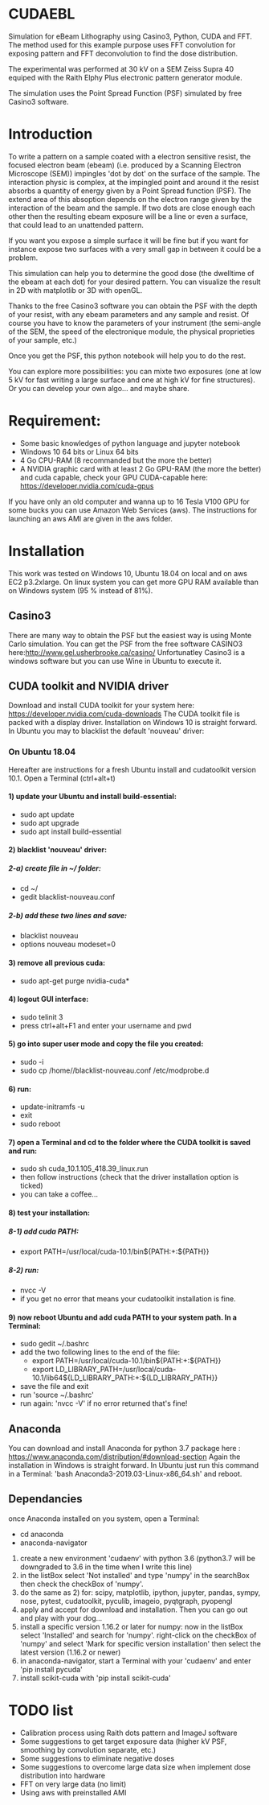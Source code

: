 # CUDAEBL
Simulation for eBeam Lithography using Casino3, Python, CUDA and FFT.
The method used for this example purpose uses FFT convolution for exposing pattern and FFT deconvolution to find the dose distribution.

The experimental was performed at 30 kV on a SEM Zeiss Supra 40 equiped with the Raith Elphy Plus electronic pattern generator module.

The simulation uses the Point Spread Function (PSF) simulated by free Casino3 software.

# Introduction
To write a pattern on a sample coated with a electron sensitive resist, the focused electron beam (ebeam)  (i.e. produced by a Scanning Electron Microscope (SEM)) impingles 'dot by dot' on the surface of the sample. The interaction physic is complex, at the impingled point and around it the resist absorbs a quantity of energy given by a Point Spread function (PSF). The extend area of this absoption depends on the electron range given by the interaction of the beam and the sample. If two dots are close enough each other then the resulting ebeam exposure will be a line or even a surface, that could lead to an unattended pattern.

If you want you expose a simple surface it will be fine but if you want for instance expose two surfaces with a very small gap in between it could be a problem.

This simulation can help you to determine the good dose (the dwelltime of the ebeam at each dot) for your desired pattern. You can visualize the result in 2D with matplotlib or 3D with openGL.

Thanks to the free Casino3 software you can obtain the PSF with the depth of your resist, with any ebeam parameters and any sample and resist. Of course you have to know the parameters of your instrument (the semi-angle of the SEM, the speed of the electronique module, the physical proprieties of your sample, etc.)

Once you get the PSF, this python notebook will help you to do the rest.

You can explore more possibilities: you can mixte two exposures (one at low 5 kV for fast writing a large surface and one at high kV for fine structures). Or you can develop your own algo... and maybe share.

# Requirement:
- Some basic knowledges of python language and jupyter notebook
- Windows 10 64 bits or Linux 64 bits
- 4 Go CPU-RAM (8 recommanded but the more the better)
- A NVIDIA graphic card with at least 2 Go GPU-RAM (the more the better) and cuda capable, check your GPU CUDA-capable here: https://developer.nvidia.com/cuda-gpus

If you have only an old computer and wanna up to 16 Tesla V100 GPU for some bucks you can use Amazon Web Services (aws). The instructions for launching an aws AMI are given in the aws folder.
# Installation
This work was tested on Windows 10, Ubuntu 18.04 on local and on aws EC2 p3.2xlarge. On linux system you can get more GPU RAM available than on Windows system (95 % instead of 81%).
## Casino3
There are many way to obtain the PSF but the easiest way is using Monte Carlo simulation. You can get the PSF from the free software CASINO3 here:http://www.gel.usherbrooke.ca/casino/
Unfortunatley Casino3 is a windows software but you can use Wine in Ubuntu to execute it.
## CUDA toolkit and NVIDIA driver
Download and install CUDA toolkit for your system here: https://developer.nvidia.com/cuda-downloads
The CUDA toolkit file is packed with a display driver.
Installation on Windows 10 is straight forward. In Ubuntu you may to blacklist the default 'nouveau' driver:
### On Ubuntu 18.04
Hereafter are instructions for a fresh Ubuntu install and cudatoolkit version 10.1. Open a Terminal (ctrl+alt+t)
#### 1) update your Ubuntu and install build-essential:
 - sudo apt update
 - sudo apt upgrade
 - sudo apt install build-essential
#### 2) blacklist 'nouveau' driver:
##### 2-a) create file in ~/ folder:
 - cd ~/
 - gedit blacklist-nouveau.conf
##### 2-b) add these two lines and save:
 - blacklist nouveau
 - options nouveau modeset=0
#### 3) remove all previous cuda:
 - sudo apt-get purge nvidia-cuda*
#### 4) logout GUI interface:
 - sudo telinit 3
 - press ctrl+alt+F1 and enter your username and pwd
#### 5) go into super user mode and copy the file you created:
 - sudo -i
 - sudo cp /home/<yourusername>/blacklist-nouveau.conf /etc/modprobe.d
  
#### 6) run:
 - update-initramfs -u
 - exit
 - sudo reboot
#### 7) open a Terminal and cd to the folder where the CUDA toolkit is saved and run:
 - sudo sh cuda_10.1.105_418.39_linux.run
 - then follow instructions (check that the driver installation option is ticked)
 - you can take a coffee...
#### 8) test your installation:
##### 8-1) add cuda PATH:
 - export PATH=/usr/local/cuda-10.1/bin${PATH:+:${PATH}}
##### 8-2) run:
 - nvcc -V
 - if you get no error that means your cudatoolkit installation is fine.
#### 9) now reboot Ubuntu and add cuda PATH to your system path. In a Terminal:
 - sudo gedit ~/.bashrc
 - add the two following lines to the end of the file:
   - export PATH=/usr/local/cuda-10.1/bin${PATH:+:${PATH}}
   - export LD_LIBRARY_PATH=/usr/local/cuda-10.1/lib64${LD_LIBRARY_PATH:+:${LD_LIBRARY_PATH}}
 - save the file and exit
 - run 'source ~/.bashrc'
 - run again: 'nvcc -V' if no error returned that's fine!

## Anaconda
You can download and install Anaconda for python 3.7 package here : https://www.anaconda.com/distribution/#download-section
Again the installation in Windows is straight forward. In Ubuntu just run this command in a Terminal: 'bash Anaconda3-2019.03-Linux-x86_64.sh' and reboot.

## Dependancies
once Anaconda installed on you system, open a Terminal:
 - cd anaconda
 - anaconda-navigator
1) create a new environment 'cudaenv' with python 3.6 (python3.7 will be downgraded to 3.6 in the time when I write this line)
2) in the listBox select 'Not installed' and type 'numpy' in the searchBox then check the checkBox of 'numpy'.
3) do the same as 2) for: scipy, matplotlib, ipython, jupyter, pandas, sympy, nose, pytest, cudatoolkit, pyculib, imageio, pyqtgraph, pyopengl
4) apply and accept for download and installation. Then you can go out and play with your dog...
5) install a specific version 1.16.2 or later for numpy:
  now in the listBox select 'Installed' and search for 'numpy'.
  right-click on the checkBox of 'numpy' and select 'Mark for specific version installation' then select the latest version (1.16.2 or newer)
6) in anaconda-navigator, start a Terminal with your 'cudaenv' and enter 'pip install pycuda'
7) install scikit-cuda with 'pip install scikit-cuda'

# TODO list
- Calibration process using Raith dots pattern and ImageJ software
- Some suggestions to get target exposure data (higher kV PSF, smoothing by convolution separate, etc.)
- Some suggestions to eliminate negative doses
- Some suggestions to overcome large data size when implement dose distribution into hardware
- FFT on very large data (no limit)
- Using aws with preinstalled AMI
